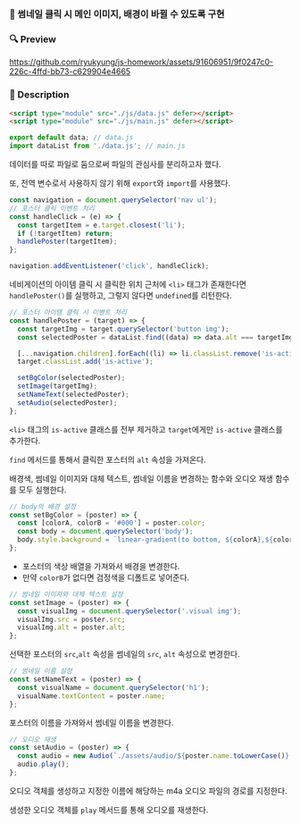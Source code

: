 ### 📌 썸네일 클릭 시 메인 이미지, 배경이 바뀔 수 있도록 구현

### 🔍 Preview

https://github.com/ryukyung/js-homework/assets/91606951/9f0247c0-226c-4ffd-bb73-c629904e4665

### 📝 Description

```html
<script type="module" src="./js/data.js" defer></script>
<script type="module" src="./js/main.js" defer></script>
```

```jsx
export default data; // data.js
import dataList from './data.js'; // main.js
```

데이터를 따로 파일로 둠으로써 파일의 관심사를 분리하고자 했다.

또, 전역 변수로서 사용하지 않기 위해 `export`와 `import`를 사용했다.

```jsx
const navigation = document.querySelector('nav ul');
// 포스터 클릭 이벤트 처리
const handleClick = (e) => {
  const targetItem = e.target.closest('li');
  if (!targetItem) return;
  handlePoster(targetItem);
};

navigation.addEventListener('click', handleClick);
```

네비게이션의 아이템 클릭 시 클릭한 위치 근처에 `<li>` 태그가 존재한다면 `handlePoster()`를 실행하고, 그렇지 않다면 `undefined`를 리턴한다.

```jsx
// 포스터 아이템 클릭 시 이벤트 처리
const handlePoster = (target) => {
  const targetImg = target.querySelector('button img');
  const selectedPoster = dataList.find((data) => data.alt === targetImg.alt);

  [...navigation.children].forEach((li) => li.classList.remove('is-active'));
  target.classList.add('is-active');

  setBgColor(selectedPoster);
  setImage(targetImg);
  setNameText(selectedPoster);
  setAudio(selectedPoster);
};
```

`<li>` 태그의 `is-active` 클래스를 전부 제거하고 `target`에게만 `is-active` 클래스를 추가한다.

`find` 메서드를 통해서 클릭한 포스터의 `alt` 속성을 가져온다.

배경색, 썸네일 이미지와 대체 텍스트, 썸네일 이름을 변경하는 함수와 오디오 재생 함수를 모두 실행한다.

```jsx
// body의 배경 설정
const setBgColor = (poster) => {
  const [colorA, colorB = '#000'] = poster.color;
  const body = document.querySelector('body');
  body.style.background = `linear-gradient(to bottom, ${colorA},${colorB})`;
};
```

- 포스터의 색상 배열을 가져와서 배경을 변경한다.
- 만약 `colorB`가 없다면 검정색을 디폴트로 넣어준다.

```jsx
// 썸네일 이미지와 대체 텍스트 설정
const setImage = (poster) => {
  const visualImg = document.querySelector('.visual img');
  visualImg.src = poster.src;
  visualImg.alt = poster.alt;
};
```

선택한 포스터의 `src`,`alt` 속성을 썸네일의 `src`, `alt` 속성으로 변경한다.

```jsx
// 썸네일 이름 설정
const setNameText = (poster) => {
  const visualName = document.querySelector('h1');
  visualName.textContent = poster.name;
};
```

포스터의 이름을 가져와서 썸네일 이름을 변경한다.

```jsx
// 오디오 재생
const setAudio = (poster) => {
  const audio = new Audio(`./assets/audio/${poster.name.toLowerCase()}.m4a`);
  audio.play();
};
```

오디오 객체를 생성하고 지정한 이름에 해당하는 m4a 오디오 파일의 경로를 지정한다.

생성한 오디오 객체를 `play` 메서드를 통해 오디오를 재생한다.
